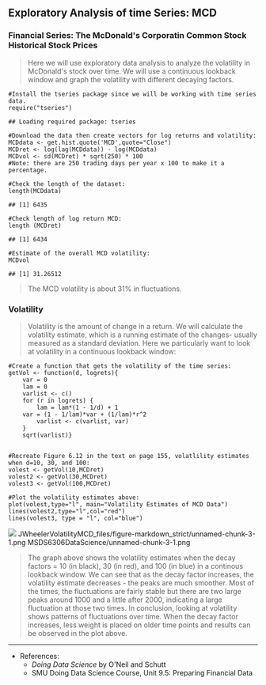 Exploratory Analysis of time Series: MCD
----------------------------------------

### Financial Series: The McDonald's Corporatin Common Stock Historical Stock Prices

> Here we will use exploratory data analysis to analyze the volatility
> in McDonald's stock over time. We will use a continuous lookback
> window and graph the volatility with different decaying factors.

    #Install the tseries package since we will be working with time series data.
    require("tseries")

    ## Loading required package: tseries

    #Download the data then create vectors for log returns and volatility:
    MCDdata <- get.hist.quote('MCD',quote="Close")
    MCDret <- log(lag(MCDdata)) - log(MCDdata)
    MCDvol <- sd(MCDret) * sqrt(250) * 100
    #Note: there are 250 trading days per year x 100 to make it a percentage.

    #Check the length of the dataset:
    length(MCDdata)

    ## [1] 6435

    #Check length of log return MCD:
    length (MCDret)

    ## [1] 6434

    #Estimate of the overall MCD volatility:
    MCDvol

    ## [1] 31.26512

> The MCD volatility is about 31% in fluctuations.

### Volatility

> Volatility is the amount of change in a return. We will calculate the
> volatility estimate, which is a running estimate of the changes-
> usually measured as a standard deviation. Here we particularly want to
> look at volatility in a continuous lookback window:

    #Create a function that gets the volatility of the time series:
    getVol <- function(d, logrets){
        var = 0
        lam = 0
        varlist <- c()
        for (r in logrets) {
            lam = lam*(1 - 1/d) + 1
        var = (1 - 1/lam)*var + (1/lam)*r^2
            varlist <- c(varlist, var)
        }
        sqrt(varlist)}


    #Recreate Figure 6.12 in the text on page 155, volatlility estimates when d=10, 30, and 100:
    volest <- getVol(10,MCDret)
    volest2 <- getVol(30,MCDret)
    volest3 <- getVol(100,MCDret)

    #Plot the volatility estimates above:
    plot(volest,type="l", main="Volatility Estimates of MCD Data")
    lines(volest2,type="l",col="red")
    lines(volest3, type = "l", col="blue")

![](JWheelerVolatilityMCD_files/figure-markdown_strict/unnamed-chunk-3-1.png)
JWheelerVolatilityMCD_files/figure-markdown_strict/unnamed-chunk-3-1.png
MSDS6306DataScience/unnamed-chunk-3-1.png

> The graph above shows the volatility estimates when the decay factors
> = 10 (in black), 30 (in red), and 100 (in blue) in a continous
> lookback window. We can see that as the decay factor increases, the
> volatility estimate decreases - the peaks are much smoother. Most of
> the times, the fluctuations are fairly stable but there are two large
> peaks around 1000 and a little after 2000, indicating a large
> fluctuation at those two times. In conclusion, looking at volatility
> shows patterns of fluctuations over time. When the decay factor
> increases, less weight is placed on older time points and results can
> be observed in the plot above.

------------------------------------------------------------------------

-   References:
    -   *Doing Data Science* by O'Neil and Schutt
    -   SMU Doing Data Science Course, Unit 9.5: Preparing Financial
        Data
